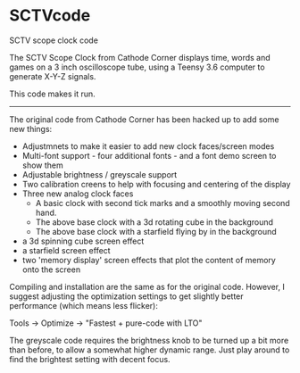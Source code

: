 # SCTVcode
SCTV scope clock code

The SCTV Scope Clock from Cathode Corner displays time, words and games on a 3 inch oscilloscope tube, using a Teensy 3.6 computer to generate X-Y-Z signals. 

This code makes it run. 

---

The original code from Cathode Corner has been hacked up to add some new things:

- Adjustmnets to make it easier to add new clock faces/screen modes
- Multi-font support - four additional fonts - and a font demo screen to show them
- Adjustable brightness / greyscale support
- Two calibration creens to help with focusing and centering of the display
- Three new analog clock faces
  - A basic clock with second tick marks and a smoothly moving second hand.
  - The above base clock with a 3d rotating cube in the background
  - The above base clock with a starfield flying by in the background
- a 3d spinning cube screen effect
- a starfield screen effect
- two 'memory display' screen effects that plot the content of memory onto the screen

Compiling and installation are the same as for the original code.  However, I suggest adjusting the optimization settings to get slightly better performance (which means less flicker):

Tools -> Optimize -> "Fastest + pure-code with LTO"

The greyscale code requires the brightness knob to be turned up a bit more than before, to allow a somewhat higher dynamic range.  Just play around to find the brightest setting with decent focus.
